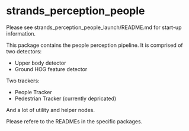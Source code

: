 strands_perception_people
=========================

Please see strands_perception_people_launch/README.md for start-up information.

This package contains the people perception pipeline. It is comprised of two detectors:
* Upper body detector
* Ground HOG feature detector

Two trackers:
* People Tracker
* Pedestrian Tracker (currently depricated)

And a lot of utility and helper nodes. 

Please refere to the READMEs in the specific packages.
